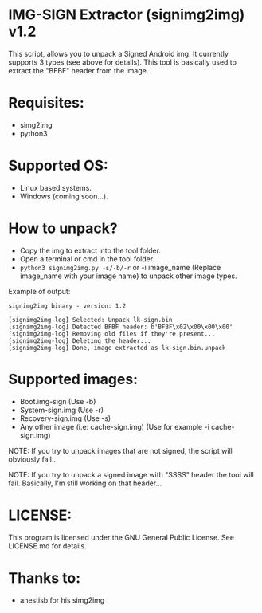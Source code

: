 IMG-SIGN Extractor (signimg2img) v1.2
=====================================
This script, allows you to unpack a Signed Android img. It currently supports 3 types (see above for details). This tool is basically used to extract the "BFBF" header from the image.

Requisites:
=====================================
* simg2img
* python3

Supported OS:
=====================================
* Linux based systems.
* Windows (coming soon...).

How to unpack?
=====================================
* Copy the img to extract into the tool folder.
* Open a terminal or cmd in the tool folder.
* ```python3 signimg2img.py -s/-b/-r``` or -i image_name (Replace image_name with your image name) to unpack other image types.

Example of output:
```python3 signimg2img.py -i lk-sign.bin
signimg2img binary - version: 1.2

[signimg2img-log] Selected: Unpack lk-sign.bin
[signimg2img-log] Detected BFBF header: b'BFBF\x02\x00\x00\x00'
[signimg2img-log] Removing old files if they're present...
[signimg2img-log] Deleting the header...
[signimg2img-log] Done, image extracted as lk-sign.bin.unpack
```

Supported images:
=====================================
* Boot.img-sign (Use -b)
* System-sign.img (Use -r)
* Recovery-sign.img (Use -s)
* Any other image (i.e: cache-sign.img) (Use for example -i cache-sign.img)

NOTE: If you try to unpack images that are not signed, the script will obviously fail..

NOTE: If you try to unpack a signed image with "SSSS" header the tool will fail. Basically, I'm still working on that header...

LICENSE:
=====================================
This program is licensed under the GNU General Public License. See LICENSE.md for details.

Thanks to:
=====================================
* anestisb for his simg2img

